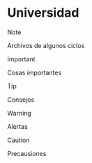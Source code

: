 # Universidad

> [!NOTE]
> Archivos de algunos ciclos

> [!IMPORTANT]
> Cosas importantes

> [!TIP]
> Consejos

> [!WARNING]
> Alertas

> [!CAUTION]
> Precausiones
